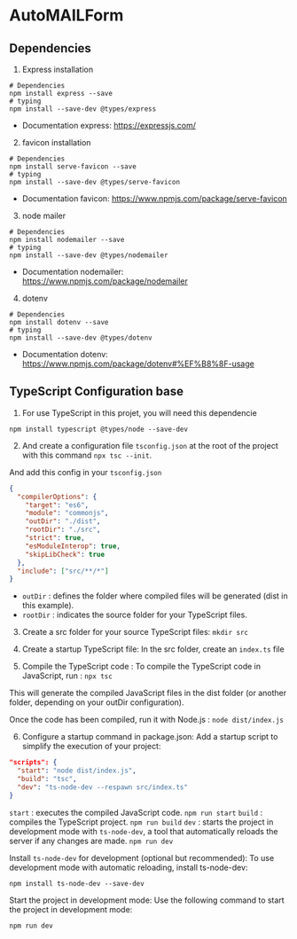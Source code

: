 # AutoMAILForm

## Dependencies

1. Express installation

```shell
# Dependencies
npm install express --save
# typing
npm install --save-dev @types/express
```

- Documentation
  express: https://expressjs.com/

2. favicon installation

```shell
# Dependencies
npm install serve-favicon --save
# typing
npm install --save-dev @types/serve-favicon
```

- Documentation
  favicon: https://www.npmjs.com/package/serve-favicon

3. node mailer

```shell
# Dependencies
npm install nodemailer --save
# typing
npm install --save-dev @types/nodemailer
```

- Documentation
  nodemailer: https://www.npmjs.com/package/nodemailer

4. dotenv

```shell
# Dependencies
npm install dotenv --save
# typing
npm install --save-dev @types/dotenv
```

- Documentation
  dotenv: https://www.npmjs.com/package/dotenv#%EF%B8%8F-usage

## TypeScript Configuration base

1. For use TypeScript in this projet, you will need this dependencie

```shell
npm install typescript @types/node --save-dev
```

2. And create a configuration file `tsconfig.json` at the root of the project with this command `npx tsc --init`.

And add this config in your `tsconfig.json`

```json
{
  "compilerOptions": {
    "target": "es6",
    "module": "commonjs",
    "outDir": "./dist",
    "rootDir": "./src",
    "strict": true,
    "esModuleInterop": true,
    "skipLibCheck": true
  },
  "include": ["src/**/*"]
}
```

- `outDir` : defines the folder where compiled files will be generated (dist in this example).
- `rootDir` : indicates the source folder for your TypeScript files.

3. Create a src folder for your source TypeScript files: `mkdir src`

4. Create a startup TypeScript file: In the src folder, create an `index.ts` file

5. Compile the TypeScript code : To compile the TypeScript code in JavaScript, run : `npx tsc`

This will generate the compiled JavaScript files in the dist folder (or another folder, depending on your outDir configuration).

Once the code has been compiled, run it with Node.js : `node dist/index.js`

6. Configure a startup command in package.json: Add a startup script to simplify the execution of your project:

```json
"scripts": {
  "start": "node dist/index.js",
  "build": "tsc",
  "dev": "ts-node-dev --respawn src/index.ts"
}
```

`start` : executes the compiled JavaScript code. `npm run start`
`build` : compiles the TypeScript project. `npm run build`
`dev` : starts the project in development mode with `ts-node-dev`, a tool that automatically reloads the server if any changes are made. `npm run dev`

Install `ts-node-dev` for development (optional but recommended): To use development mode with automatic reloading, install ts-node-dev:

```shell
npm install ts-node-dev --save-dev
```

Start the project in development mode: Use the following command to start the project in development mode:

```shell
npm run dev
```
